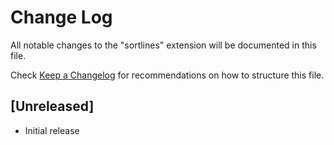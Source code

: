 # Change Log

All notable changes to the "sortlines" extension will be documented in this file.

Check [Keep a Changelog](http://keepachangelog.com/) for recommendations on how to structure this file.

## [Unreleased]

- Initial release